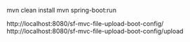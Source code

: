 mvn clean install
mvn spring-boot:run

http://localhost:8080/sf-mvc-file-upload-boot-config/
http://localhost:8080/sf-mvc-file-upload-boot-config/upload

